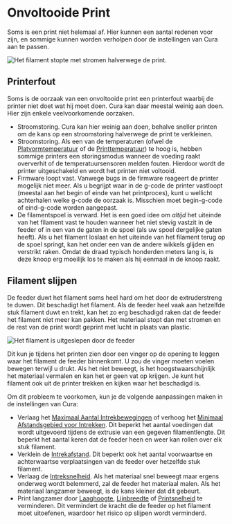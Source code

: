 Onvoltooide Print
====
Soms is een print niet helemaal af. Hier kunnen een aantal redenen voor zijn, en sommige kunnen worden verholpen door de instellingen van Cura aan te passen.

![Het filament stopte met stromen halverwege de print.](../../../articles/images/unfinished_print.jpg)

Printerfout
----
Soms is de oorzaak van een onvoltooide print een printerfout waarbij de printer niet doet wat hij moet doen. Cura kan daar meestal weinig aan doen. Hier zijn enkele veelvoorkomende oorzaken.
* Stroomstoring. Cura kan hier weinig aan doen, behalve sneller printen om de kans op een stroomstoring halverwege de print te verkleinen.
* Stroomstoring. Als een van de temperaturen (ofwel de [Platvormtemperatuur](../material/material_bed_temperature.md) of de [Printtemperatuur](../material/material_print_temperature.md)) te hoog is, hebben sommige printers een storingsmodus wanneer de voeding raakt oververhit of de temperatuursensoren melden fouten. Hierdoor wordt de printer uitgeschakeld en wordt het printen niet voltooid.
* Firmware loopt vast. Vanwege bugs in de firmware reageert de printer mogelijk niet meer. Als u begrijpt waar in de g-code de printer vastloopt (meestal aan het begin of einde van het printproces), kunt u wellicht achterhalen welke g-code de oorzaak is. Misschien moet begin-g-code of eind-g-code worden aangepast.
* De filamentspoel is verward. Het is een goed idee om *altijd* het uiteinde van het filament vast te houden wanneer het niet stevig vastzit in de feeder of in een van de gaten in de spoel (als uw spoel dergelijke gaten heeft). Als u het filament loslaat en het uiteinde van het filament terug op de spoel springt, kan het onder een van de andere wikkels glijden en verstrikt raken. Omdat de draad typisch honderden meters lang is, is deze knoop erg moeilijk los te maken als hij eenmaal in de knoop raakt.

Filament slijpen
----
De feeder duwt het filament soms heel hard om het door de extruderstreng te duwen. Dit beschadigt het filament. Als de feeder heel vaak aan hetzelfde stuk filament duwt en trekt, kan het zo erg beschadigd raken dat de feeder het filament niet meer kan pakken. Het materiaal stopt dan met stromen en de rest van de print wordt geprint met lucht in plaats van plastic.

![Het filament is uitgeslepen door de feeder](../../../articles/images/grinding.jpg)

Dit kun je tijdens het printen zien door een vinger op de opening te leggen waar het filament de feeder binnenkomt. U zou de vinger moeten voelen bewegen terwijl u drukt. Als het niet beweegt, is het hoogstwaarschijnlijk het materiaal vermalen en kan het er geen vat op krijgen. Je kunt het filament ook uit de printer trekken en kijken waar het beschadigd is.

Om dit probleem te voorkomen, kun je de volgende aanpassingen maken in de instellingen van Cura:
* Verlaag het [Maximaal Aantal Intrekbewegingen](../travel/retraction_count_max.md) of verhoog het [Minimaal Afstandsgebied voor Intrekken](../travel/retraction_extrusion_window.md). Dit beperkt het aantal voedingen dat wordt uitgevoerd tijdens de extrusie van een gegeven filamentlengte. Dit beperkt het aantal keren dat de feeder heen en weer kan rollen over elk stuk filament.
* Verklein de [Intrekafstand](../travel/retraction_amount.md). Dit beperkt ook het aantal voorwaartse en achterwaartse verplaatsingen van de feeder over hetzelfde stuk filament.
* Verlaag de [Intreksnelheid](../travel/retraction_speed.md). Als het materiaal snel beweegt maar ergens onderweg wordt belemmerd, zal de feeder het materiaal malen. Als het materiaal langzamer beweegt, is de kans kleiner dat dit gebeurt.
* Print langzamer door [Laaghoogte](../resolution/layer_height.md), [Lijnbreedte](../resolution/line_width.md) of [Printsnelheid](../speed/speed_print.md ) te verminderen. Dit vermindert de kracht die de feeder op het filament moet uitoefenen, waardoor het risico op slijpen wordt verminderd.
